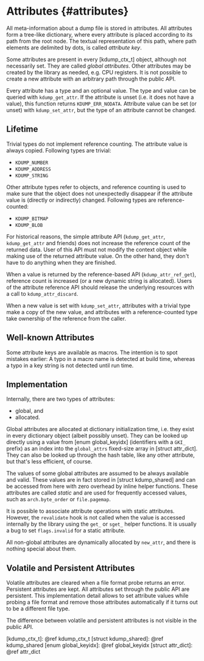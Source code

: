 Attributes								{#attributes}
==========

All meta-information about a dump file is stored in attributes. All attributes
form a tree-like dictionary, where every attribute is placed according to its
path from the root node. The textual representation of this path, where path
elements are delimited by dots, is called _attribute key_.

Some attributes are present in every [kdump_ctx_t] object, although not
necessarily set. They are called _global attributes_. Other attributes may be
created by the library as needed, e.g. CPU registers. It is not possible to
create a new attribute with an arbitrary path through the public API.

Every attribute has a type and an optional value. The type and value can be
queried with `kdump_get_attr`. If the attribute is unset (i.e. it does not
have a value), this function returns `KDUMP_ERR_NODATA`. Attribute value can
be set (or unset) with `kdump_set_attr`, but the type of an attribute cannot
be changed.

Lifetime
--------

Trivial types do not implement reference counting. The attribute value is
always copied. Following types are trivial:
- `KDUMP_NUMBER`
- `KDUMP_ADDRESS`
- `KDUMP_STRING`

Other attribute types refer to objects, and reference counting is used to make
sure that the object does not unexpectedly disappear if the attribute value is
(directly or indirectly) changed. Following types are reference-counted:
- `KDUMP_BITMAP`
- `KDUMP_BLOB`

For historical reasons, the simple attribute API (`kdump_get_attr`,
`kdump_get_attr` and friends) does not increase the reference count of the
returned data. User of this API must not modify the context object while
making use of the returned attribute value. On the other hand, they don't have
to do anything when they are finished.

When a value is returned by the reference-based API (`kdump_attr_ref_get`),
reference count is increased (or a new dynamic string is allocated). Users of
the attribute reference API should release the underlying resources with a
call to `kdump_attr_discard`.

When a new value is set with `kdump_set_attr`, attributes with a trivial type
make a copy of the new value, and attributes with a reference-counted type
take ownership of the reference from the caller.

Well-known Attributes
---------------------

Some attribute keys are available as macros. The intention is to spot mistakes
earlier: A typo in a macro name is detected at build time, whereas a typo in a
key string is not detected until run time.

Implementation
--------------

Internally, there are two types of attributes:

- global, and
- allocated.

Global attributes are allocated at dictionary initialization time, i.e. they
exist in every dictionary object (albeit possibly unset). They can be looked
up directly using a value from [enum global_keyidx] (identifiers with a `GKI_`
prefix) as an index into the `global_attrs` fixed-size array in
[struct attr_dict]. They can also be looked up through the hash table, like
any other attribute, but that's less efficient, of course.

The values of some global attributes are assumed to be always available and
valid. These values are in fact stored in [struct kdump_shared] and can be
accessed from here with zero overhead by inline helper functions. These
attributes are called _static_ and are used for frequently accessed values,
such as `arch.byte_order` or `file.pagemap`.

It is possible to associate attribute operations with static attributes.
However, the `revalidate` hook is not called when the value is accessed
internally by the library using the `get_` or `sget_` helper functions.
It is usually a bug to set `flags.invalid` for a static attribute.

All non-global attributes are dynamically allocated by `new_attr`, and there
is nothing special about them.

Volatile and Persistent Attributes
----------------------------------

Volatile attributes are cleared when a file format probe returns an error.
Persistent attributes are kept. All attributes set through the public API are
persistent. This implementation detail allows to set attribute values while
probing a file format and remove those attributes automatically if it turns
out to be a different file type.

The difference between volatile and persistent attributes is not visible in
the public API.

[kdump_ctx_t]: @ref kdump_ctx_t
[struct kdump_shared]: @ref kdump_shared
[enum global_keyidx]: @ref global_keyidx
[struct attr_dict]: @ref attr_dict
